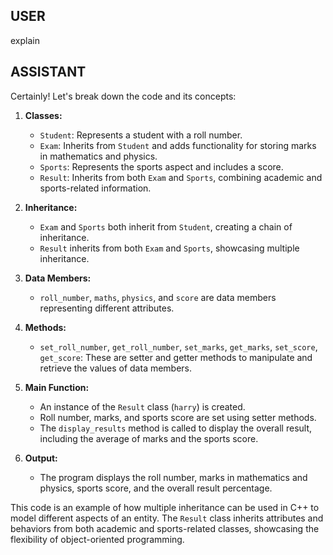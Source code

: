 ## USER
explain 

## ASSISTANT
Certainly! Let's break down the code and its concepts:

1. **Classes:**
   - `Student`: Represents a student with a roll number.
   - `Exam`: Inherits from `Student` and adds functionality for storing marks in mathematics and physics.
   - `Sports`: Represents the sports aspect and includes a score.
   - `Result`: Inherits from both `Exam` and `Sports`, combining academic and sports-related information.

2. **Inheritance:**
   - `Exam` and `Sports` both inherit from `Student`, creating a chain of inheritance.
   - `Result` inherits from both `Exam` and `Sports`, showcasing multiple inheritance.

3. **Data Members:**
   - `roll_number`, `maths`, `physics`, and `score` are data members representing different attributes.

4. **Methods:**
   - `set_roll_number`, `get_roll_number`, `set_marks`, `get_marks`, `set_score`, `get_score`: These are setter and getter methods to manipulate and retrieve the values of data members.

5. **Main Function:**
   - An instance of the `Result` class (`harry`) is created.
   - Roll number, marks, and sports score are set using setter methods.
   - The `display_results` method is called to display the overall result, including the average of marks and the sports score.

6. **Output:**
   - The program displays the roll number, marks in mathematics and physics, sports score, and the overall result percentage.

This code is an example of how multiple inheritance can be used in C++ to model different aspects of an entity. The `Result` class inherits attributes and behaviors from both academic and sports-related classes, showcasing the flexibility of object-oriented programming.